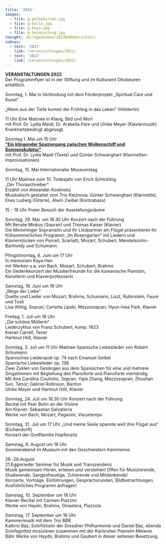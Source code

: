 ```yaml
---
title: '2022'
images:
  - file: g-gelbebirnen.jpg
  - file: g-halle.jpg
  - file: g-kaya.jpg
  - file: g-heimsuchung.jpg
thought: /bildgedanken/20220304derschrei/
subnav:
  - text: '2021'
    link: /veranstaltungen/2021/
  - text: '2022'
    link: /veranstaltungen/2022/
---
```


**VERANSTALTUNGEN 2022**   
Der Programmflyer ist in der Stiftung und im Kulturamt Ottobeuren erhältlich.

Sonntag, 1. Mai
in Verbindung mit dem Förderprojekt „Spiritual Care und Kunst“

„Wenn aus der Tiefe kommt der Frühling in das Leben“ (Hölderlin)

11 Uhr Eine Matinee in Klang, Bild und Wort  
mit Prof. Dr. Lydia Maidl, Dr. Arabella Pare und Ulrike Meyer (Klaviermusik)  
Krankheitsbedingt abgesagt.

Sonntag 1. Mai um 15 Uhr   
[**"Ein klingender Spaziergang zwischen Wolkenschiff und Sonnenskulptur"**](/veranstaltungen/2022/spaziergang/)   
mit Prof. Dr. Lydia Maidl (Texte) und Günter Schwanghart (Klarinetten-Improvisationen)

Sonntag, 15. Mai Internationaler Museumstag

11 Uhr Matinee zum 10. Todesjahr von Erich Schickling  
„Der Thoraschreiber“  
Erzählt von Alexander Kostinskij   
Musikalisch gestaltet vom Trio Kleznova: Günter Schwanghart (Klarinette), Enes Ludwig (Gitarre), Alwin Zwibel (Kontrabass)

15 - 18 Uhr Freier Besuch der Ausstellungsräume

Sonntag, 29. Mai  um 16.30 Uhr Konzert nach der Führung  
Mit Renate Minkus (Sopran) und Thomas Kaiser (Klavier)  
Die Memminger Sopranistin und ihr Liedpartner am Flügel präsentieren ihr frühsommerliches Programm „Im Rosengarten“ mit Liedern und Klavierstücken von Purcell, Scarlatti, Mozart, Schubert, Mendelssohn-Bartholdy und Schumann.

Pfingstmontag, 6. Juni um 17 Uhr  
In memoriam Kaya Han  
mit Werken u.a. von Bach, Mozart, Schubert, Brahms  
Ein Gedenkkonzert der Musikerfreunde für die koreanische Pianistin, Künstlerin und Klavierprofessorin

Samstag, 18. Juni um 18 Uhr  
„Wege der Liebe“  
Duette und Lieder von Mozart, Brahms, Schumann, Liszt, Rubinstein, Fauré und Tosti   
Lisa Wittig, Sopran; Carlotta Lipski, Mezzosopran; Hyun-hwa Park, Klavier

Freitag, 1. Juli um 18 Uhr	
„Die schöne Müllerin“  
Liederzyklus von Franz Schubert, komp. 1823  
Kieran Carrell, Tenor  
Hartmut Höll, Klavier

Sonntag, 3. Juli um 11 Uhr Matinee
Spanische Liebeslieder von Robert Schumann  
Spanisches Liederspiel op. 74 nach Emanuel Geibel   
Spanische Liebeslieder op. 138  
Zwei Zyklen von Gesängen aus dem Spanischen für eine und mehrere Singstimmen mit Begleitung des Pianoforte und Pianoforte vierhändig  
Mit Ana Carolina Coutinho, Sopran; Yajie Zhang, Mezzosopran; Zhuohan Sun, Tenor; Gabriel Rollinson, Bariton  
Ulrike Meyer und Hartmut Höll, Klavier 

Sonntag, 24. Juli um 16.30 Uhr Konzert nach der Führung  
Recital mit Peer Bohn an der Violine  
Am Klavier: Sebastian Salvaterra  
Werke von Bach, Mozart, Paganini, Vieuxtemps

Sonntag, 31. Juli um 17 Uhr
„Und meine Seele spannte weit ihre Flügel aus“ (Eichendorff)  
Konzert der Großfamilie Hopfenzitz

Samstag, 6. August um 18 Uhr  
Sommerabend im Museum mit den Geschwistern Kammenos

26.-28.August  
21.Eggisrieder Seminar für Musik und Transzendenz   
Musik gemeinsam Hören, erleben und verstehen! 
Offen für Musizierende, Studierende, Sangesfreudige, Zuhörende und Mitdenkende!  
Konzerte, Vorträge, Einführungen, Gesprächsrunden, Bildbetrachtungen.  
Ausführliches Programm anfragen!

Samstag, 10. September um 18 Uhr  
Klavier-Recital mit Carmen Piazzini  
Werke von Haydn, Brahms, Ginastera, Piazzola

Samstag, 17. September um 16 Uhr   
Kammermusik mit dem Trio BBB  
Kathrin Bäz, Soloflötistin der Dresdner Philharmonie und Daniel Bäz, ebenda Solofagottist musizieren zusammen mit der Karlsruher Pianistin Melanie Bähr Werke von Haydn, Brahms und Gaubert in dieser seltenen Besetzung.  
